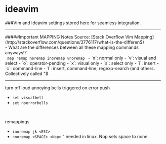 # ideavim
###Vim and Ideavim settings stored here for seamless integration. 
<hr>
#####Important MAPPING Notes
Source: [Stack Overflow Vim Mapping](http://stackoverflow.com/questions/3776117/what-is-the-differen$)<br>
- What are the differences between all these mapping commands anyways!?<br> <code> map remap noremap inoremap vnoremap </code>
-  `n`: normal only
-  `v`: visual and select
-  `o`: operator-pending
-  `x`: visual only
-  `s`: select only
-  `i`: insert
-  `c`: command-line
-  `l`: insert, command-line, regexp-search (and others. Collectively 
called "$ <br>
<hr>


<bold>turn off loud annoying bells triggered on error push</bold>
- `set visualbell` <br>
- `set noerrorbells`<br>
<br>

<bold>remappings</bold>
- `inoremap jk <ESC>`<br>
- `nnoremap <SPACE> <Nop>`  " needed in linux. Nop sets space to none.<br>


